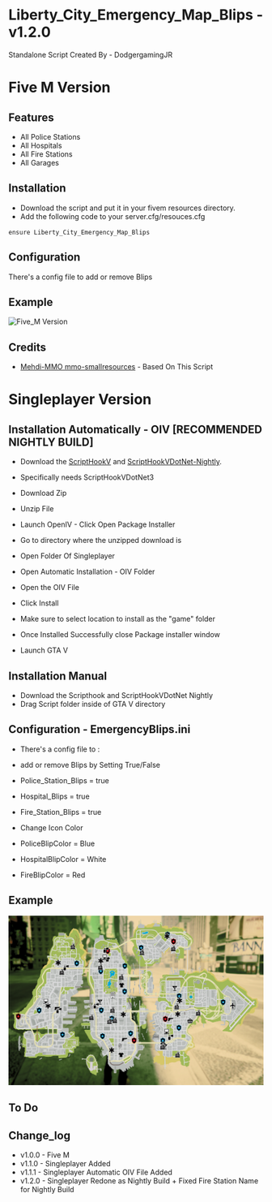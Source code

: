 # Liberty_City_Emergency_Map_Blips - v1.2.0
Standalone Script Created By - DodgergamingJR

# Five M Version 

## Features
* All Police Stations
* All Hospitals
* All Fire Stations
* All Garages


## Installation

- Download the script and put it in your fivem resources directory.
- Add the following code to your server.cfg/resouces.cfg

```
ensure Liberty_City_Emergency_Map_Blips
```

## Configuration

There's a config file to add or remove Blips

## Example
![Five_M Version](example/Five_M.png)

## Credits

* [Mehdi-MMO mmo-smallresources](https://github.com/Mehdi-MMO/mmo-smallresources) - Based On This Script


# Singleplayer Version 

## Installation Automatically - OIV [RECOMMENDED NIGHTLY BUILD]

- Download the [ScriptHookV](http://www.dev-c.com/gtav/scripthookv/) and [ScriptHookVDotNet-Nightly](https://github.com/scripthookvdotnet/scripthookvdotnet-nightly/releases/tag/v3.7.0-nightly.13).
- Specifically needs ScriptHookVDotNet3

- Download Zip
- Unzip File
- Launch OpenIV - Click Open Package Installer
- Go to directory where the unzipped download is
- Open Folder Of Singleplayer
- Open Automatic Installation - OIV Folder
- Open the OIV File
- Click Install
- Make sure to select location to install as the "game" folder
- Once Installed Successfully close Package installer window
- Launch GTA V

## Installation Manual

- Download the Scripthook and ScriptHookVDotNet Nightly
- Drag Script folder inside of GTA V directory

## Configuration - EmergencyBlips.ini

- There's a config file to : 

- add or remove Blips by Setting True/False

- Police_Station_Blips = true
- Hospital_Blips = true
- Fire_Station_Blips = true


- Change Icon Color

- PoliceBlipColor = Blue 						
- HospitalBlipColor = White 				
- FireBlipColor = Red


## Example
![Singleplayer Version](example/Singleplayer_New.png)

## To Do

## Change_log
- v1.0.0 - Five M 
- v1.1.0 - Singleplayer Added
- v1.1.1 - Singleplayer Automatic OIV File Added
- v1.2.0 - Singleplayer Redone as Nightly Build + Fixed Fire Station Name for Nightly Build